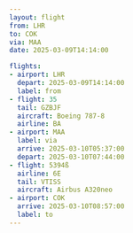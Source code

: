 ```yaml
---
layout: flight
from: LHR
to: COK
via: MAA
date: 2025-03-09T14:14:00

flights:
- airport: LHR
  depart: 2025-03-09T14:14:00
  label: from
- flight: 35
  tail: GZBJF
  aircraft: Boeing 787-8
  airline: BA
- airport: MAA
  label: via
  arrive: 2025-03-10T05:37:00
  depart: 2025-03-10T07:44:00
- flight: 5394ß
  airline: 6E
  tail: VTISS
  aircraft: Airbus A320neo
- airport: COK
  arrive: 2025-03-10T08:57:00
  label: to
---
```

